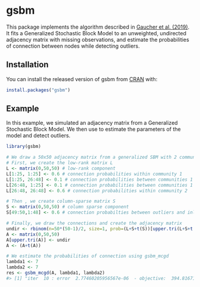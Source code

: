 
<!-- README.md is generated from README.Rmd. Please edit that file -->

# gsbm

<!-- badges: start -->

<!-- badges: end -->

This package implements the algorithm described in [Gaucher et
al. (2019)](https://arxiv.org/abs/1911.13122). It fits a Generalized
Stochastic Block Model to an unweighted, undirected adjacency matrix
with missing observations, and estimate the probabilities of connection
between nodes while detecting outliers.

## Installation

You can install the released version of gsbm from
[CRAN](https://CRAN.R-project.org) with:

``` r
install.packages("gsbm")
```

## Example

In this example, we simulated an adjacency matrix from a Generalized
Stochastic Block Model. We then use  to estimate the parameters of the
model and detect outliers.

``` r
library(gsbm)

# We draw a 50x50 adjacency matrix from a generalized SBM with 2 communities and 2 outliers
# First, we create the low-rank matrix L
L <- matrix(0,50,50) # low-rank component
L[1:25, 1:25] <- 0.6 # connection probabilities within community 1
L[1:25, 26:48] <- 0.1 # connection probabilities between communities 1 and 2
L[26:48, 1:25] <- 0.1 # connection probabilities between communities 1 and 2
L[26:48, 26:48] <- 0.6 # connection probabilities within community 2

# Then , we create column-sparse matrix S
S <- matrix(0,50,50) # column sparse component
S[49:50,1:48] <- 0.6 # connection probabilties between outliers and inliers

# Finally, we draw the connections and create the adjacency matrix
undir <- rbinom(n=50*(50-1)/2, size=1, prob=(L+S+t(S))[upper.tri(L+S+t(S))]) 
A <- matrix(0,50,50)
A[upper.tri(A)] <- undir
A <- (A+t(A))

# We estimate the probabilities of connection using gsbm_mcgd
lambda1 <- 7
lambda2 <- 7
res <- gsbm_mcgd(A, lambda1, lambda2)
#> [1] "iter  10 : error  2.77460205956567e-06  - objective:  394.816716468949"
```
